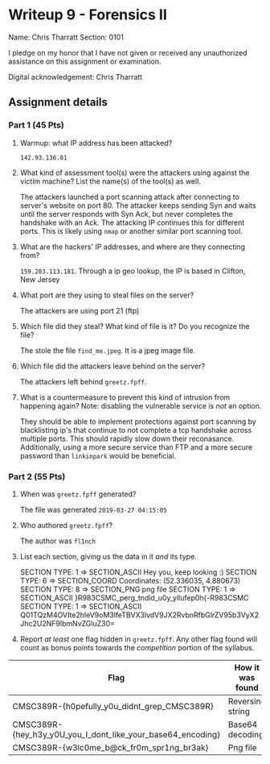 # Writeup 9 - Forensics II

Name: Chris Tharratt
Section: 0101

I pledge on my honor that I have not given or received any unauthorized assistance on this assignment or examination.

Digital acknowledgement: Chris Tharratt


## Assignment details

### Part 1 (45 Pts)

1. Warmup: what IP address has been attacked?

    `142.93.136.81`

2. What kind of assessment tool(s) were the attackers using against the victim machine? List the name(s) of the tool(s) as well.

    The attackers launched a port scanning attack after connecting to server's website on port 80. The attacker keeps sending Syn and waits until the server responds with Syn Ack, but never completes the handshake with an Ack. The attacking IP continues this for different ports. This is likely using `nmap` or another similar port scanning tool. 

3. What are the hackers' IP addresses, and where are they connecting from?

    `159.203.113.181`. Through a ip geo lookup, the IP is based in Clifton, New Jersey

4. What port are they using to steal files on the server?

    The attackers are using port 21 (ftp)

5. Which file did they steal? What kind of file is it? Do you recognize the file?

    The stole the file `find_me.jpeg`. It is a jpeg image file. 

6. Which file did the attackers leave behind on the server?

    The attackers left behind `greetz.fpff`.

7. What is a countermeasure to prevent this kind of intrusion from happening again? Note: disabling the vulnerable service is *not* an option.

    They should be able to implement protections against port scanning by blacklisting ip's that continue to not complete a tcp handshake across multiple ports. This should rapidly slow down their reconasance. Additionally, using a more secure service than FTP and a more secure password than `linkinpark` would be beneficial. 

### Part 2 (55 Pts)

1. When was `greetz.fpff` generated?
    
    The file was generated `2019-03-27 04:15:05`
    
2. Who authored `greetz.fpff`?

    The author was `fl1nch`
    
4. List each section, giving us the data in it *and* its type.

    SECTION TYPE: 1 => SECTION_ASCII
    Hey you, keep looking :)
    SECTION TYPE: 6 => SECTION_COORD
    Coordinates: (52.336035, 4.880673)
    SECTION TYPE: 8 => SECTION_PNG
    png file
    SECTION TYPE: 1 => SECTION_ASCII
    }R983CSMC_perg_tndid_u0y_yllufep0h{-R983CSMC
    SECTION TYPE: 1 => SECTION_ASCII
    Q01TQzM4OVIte2hleV9oM3lfeTBVX3lvdV9JX2RvbnRfbGlrZV95b3VyX2Jhc2U2NF9lbmNvZGluZ30=

5. Report *at least* one flag hidden in `greetz.fpff`. Any other flag found will count as bonus points towards the *competition* portion of the syllabus.

| __Flag__  | __How it was found__ |
| ------------- | ------------- |
|  CMSC389R-{h0pefully_y0u_didnt_grep_CMSC389R}| Reversing string |
|  CMSC389R-{hey_h3y_y0U_you_I_dont_like_your_base64_encoding} | Base64 decoding |
|  CMSC389R-{w3lc0me_b@ck_fr0m_spr1ng_br3ak} | Png file |
